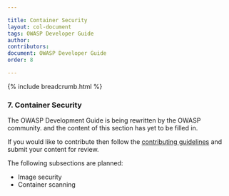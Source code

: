 ```yaml
---

title: Container Security
layout: col-document
tags: OWASP Developer Guide
author:
contributors:
document: OWASP Developer Guide
order: 8

---
```


{% include breadcrumb.html %}
### 7. Container Security

The OWASP Development Guide is being rewritten by the OWASP community.
and the content of this section has yet to be filled in.

If you would like to contribute then follow the 
[contributing guidelines](https://github.com/OWASP/www-project-developer-guide/blob/main/CONTRIBUTING.md)
and submit your content for review.

The following subsections are planned:

  * Image security
  * Container scanning
